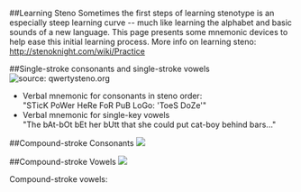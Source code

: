 ##Learning Steno
Sometimes the first steps of learning stenotype is an especially steep learning curve -- much like learning the alphabet and basic sounds of a new language. This page presents some mnemonic devices to help ease this initial learning process.
More info on learning steno: http://stenoknight.com/wiki/Practice

##Single-stroke consonants and single-stroke vowels
![source: qwertysteno.org](https://www.dropbox.com/s/yhlwbrtwsozxbpd/steno-keyboard2.png?raw=1)
* Verbal mnemonic for consonants in steno order: <br>
"STicK PoWer HeRe FoR PuB LoGo: 'ToeS DoZe'" <br>
* Verbal mnemonic for single-key vowels <br>
"The bAt-bOt bEt her bUtt that she could put cat-boy behind bars..."

##Compound-stroke Consonants
![](https://www.dropbox.com/s/n5c6j3hozbittvr/005_PloverMnemonicVowels.png?raw=1)

##Compound-stroke Vowels
![](https://www.dropbox.com/s/cvzb7c0sv5893jd/024_PloverMnemonicConsonants.png?raw=1)

Compound-stroke vowels:
